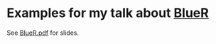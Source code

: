 # Examples for my talk about [BlueR](https://github.com/bluez/bluer)

See [BlueR.pdf](BlueR.pdf) for slides.
